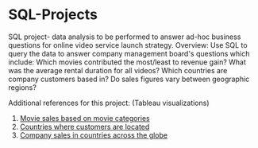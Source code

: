 # SQL-Projects
SQL project- data analysis to be performed to answer ad-hoc business questions for online video service launch strategy. 
Overview:
Use SQL to query the data to answer company management board's questions which include:
Which movies contributed the most/least to revenue gain?
What was the average rental duration for all videos?
Which countries are company customers based in?
Do sales figures vary between geographic regions?

Additional references for this project: (Tableau visualizations)
1. [Movie sales based on movie categories](https://public.tableau.com/app/profile/kate.pan1810/viz/MovieCategorySale/CategorySale)
2. [Countries where customers are located](https://public.tableau.com/app/profile/kate.pan1810/viz/CustomersRegions/TotalCustomers)
3. [Company sales in countries across the globe](https://public.tableau.com/app/profile/kate.pan1810/viz/SalesRegions_16926349547160/CountrySale)
   
   

